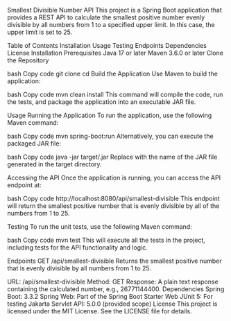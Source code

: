 Smallest Divisible Number API
This project is a Spring Boot application that provides a REST API to calculate the smallest positive number evenly divisible by all numbers from 1 to a specified upper limit. In this case, the upper limit is set to 25.

Table of Contents
Installation
Usage
Testing
Endpoints
Dependencies
License
Installation
Prerequisites
Java 17 or later
Maven 3.6.0 or later
Clone the Repository


bash
Copy code
git clone <repository-url>
cd <repository-directory>
Build the Application
Use Maven to build the application:

bash
Copy code
mvn clean install
This command will compile the code, run the tests, and package the application into an executable JAR file.

Usage
Running the Application
To run the application, use the following Maven command:

bash
Copy code
mvn spring-boot:run
Alternatively, you can execute the packaged JAR file:

bash
Copy code
java -jar target/<your-application-jar>.jar
Replace <your-application-jar> with the name of the JAR file generated in the target directory.

Accessing the API
Once the application is running, you can access the API endpoint at:

bash
Copy code
http://localhost:8080/api/smallest-divisible
This endpoint will return the smallest positive number that is evenly divisible by all of the numbers from 1 to 25.

Testing
To run the unit tests, use the following Maven command:

bash
Copy code
mvn test
This will execute all the tests in the project, including tests for the API functionality and logic.

Endpoints
GET /api/smallest-divisible
Returns the smallest positive number that is evenly divisible by all numbers from 1 to 25.

URL: /api/smallest-divisible
Method: GET
Response: A plain text response containing the calculated number, e.g., 26771144400.
Dependencies
Spring Boot: 3.3.2
Spring Web: Part of the Spring Boot Starter Web
JUnit 5: For testing
Jakarta Servlet API: 5.0.0 (provided scope)
License
This project is licensed under the MIT License. See the LICENSE file for details.